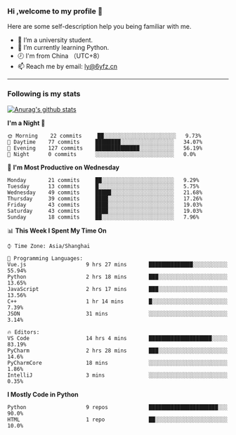 ### Hi ,welcome to my profile 👋
Here are some self-description help you being familiar with me.
<!--
**liuyunfz/liuyunfz** is a ✨ _special_ ✨ repository because its `README.md` (this file) appears on your GitHub profile.
- 👯 I’m looking to collaborate on ...
- 🤔 I’m looking for help with ...
Here are some ideas to get you started:
-->
- 🏫 I’m a university student.
- 💪 I’m currently learning Python.
- 🕗 I'm from China （UTC+8）
- 📫 Reach me by email: [ly@6yfz.cn](mailto:ly@6yfz.cn)
  
---
### Following is my stats
  
[![Anurag's github stats](https://github-readme-stats.vercel.app/api?username=liuyunfz)](https://github.com/anuraghazra/github-readme-stats)
  
<!--START_SECTION:waka-->
**I'm a Night 🦉** 

```text
🌞 Morning    22 commits     ██░░░░░░░░░░░░░░░░░░░░░░░   9.73% 
🌆 Daytime    77 commits     ████████░░░░░░░░░░░░░░░░░   34.07% 
🌃 Evening    127 commits    ██████████████░░░░░░░░░░░   56.19% 
🌙 Night      0 commits      ░░░░░░░░░░░░░░░░░░░░░░░░░   0.0%

```
📅 **I'm Most Productive on Wednesday** 

```text
Monday       21 commits     ██░░░░░░░░░░░░░░░░░░░░░░░   9.29% 
Tuesday      13 commits     █░░░░░░░░░░░░░░░░░░░░░░░░   5.75% 
Wednesday    49 commits     █████░░░░░░░░░░░░░░░░░░░░   21.68% 
Thursday     39 commits     ████░░░░░░░░░░░░░░░░░░░░░   17.26% 
Friday       43 commits     ████░░░░░░░░░░░░░░░░░░░░░   19.03% 
Saturday     43 commits     ████░░░░░░░░░░░░░░░░░░░░░   19.03% 
Sunday       18 commits     ██░░░░░░░░░░░░░░░░░░░░░░░   7.96%

```


📊 **This Week I Spent My Time On** 

```text
⌚︎ Time Zone: Asia/Shanghai

💬 Programming Languages: 
Vue.js                   9 hrs 27 mins       ██████████████░░░░░░░░░░░   55.94% 
Python                   2 hrs 18 mins       ███░░░░░░░░░░░░░░░░░░░░░░   13.65% 
JavaScript               2 hrs 17 mins       ███░░░░░░░░░░░░░░░░░░░░░░   13.56% 
C++                      1 hr 14 mins        █░░░░░░░░░░░░░░░░░░░░░░░░   7.39% 
JSON                     31 mins             ░░░░░░░░░░░░░░░░░░░░░░░░░   3.14%

🔥 Editors: 
VS Code                  14 hrs 4 mins       ████████████████████░░░░░   83.19% 
PyCharm                  2 hrs 28 mins       ███░░░░░░░░░░░░░░░░░░░░░░   14.6% 
PyCharmCore              18 mins             ░░░░░░░░░░░░░░░░░░░░░░░░░   1.86% 
IntelliJ                 3 mins              ░░░░░░░░░░░░░░░░░░░░░░░░░   0.35%

```

**I Mostly Code in Python** 

```text
Python                   9 repos             ██████████████████████░░░   90.0% 
HTML                     1 repo              ██░░░░░░░░░░░░░░░░░░░░░░░   10.0%

```



<!--END_SECTION:waka-->
